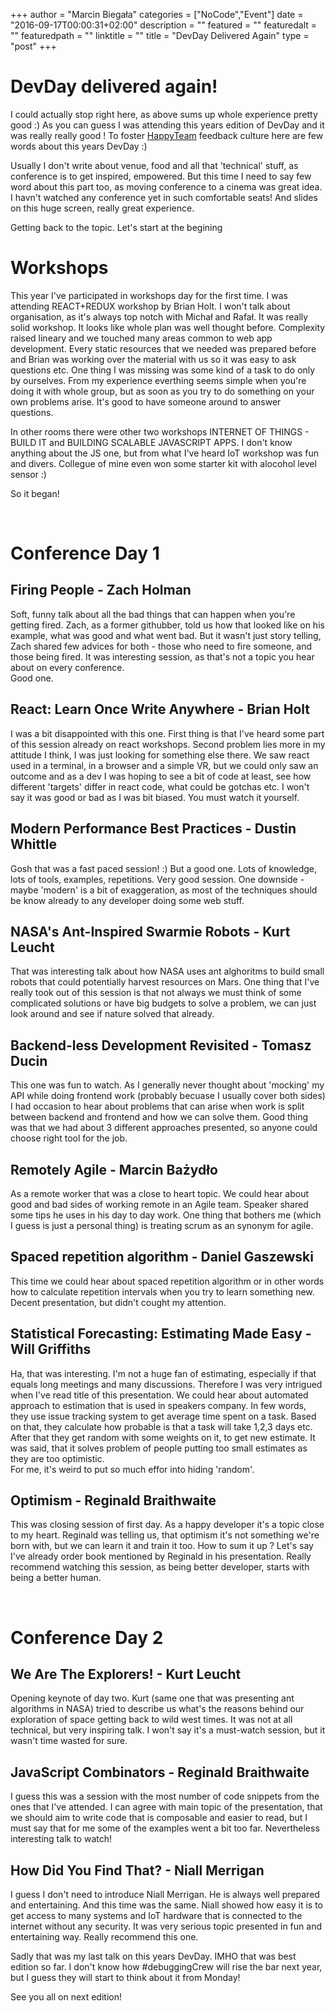 +++
author = "Marcin Biegała"
categories = ["NoCode","Event"]
date = "2016-09-17T00:00:31+02:00"
description = ""
featured = ""
featuredalt = ""
featuredpath = ""
linktitle = ""
title = "DevDay Delivered Again"
type = "post"
+++

# DevDay delivered again!

I could actually stop right here, as above sums up whole experience pretty good :)
As you can guess I was attending this years edition of DevDay and it was really really good !
To foster [HappyTeam](https://happyteam.io) feedback culture here are few words about this years DevDay :)

Usually I don't write about venue, food and all that 'technical' stuff, as conference is to get inspired, empowered. But this time I need to say few word about this part too, as moving conference to a cinema was great idea. I havn't watched any conference yet in such comfortable seats! And slides on this huge screen, really great experience.

Getting back to the topic.
Let's start at the begining

# Workshops

This year I've participated in workshops day for the first time. I was attending REACT+REDUX workshop by Brian Holt. I won't talk about organisation, as it's always top notch with Michał and Rafał. It was really solid workshop. It looks like whole plan was well thought before. Complexity raised lineary and we touched many areas common to web app development. Every static resources that we needed was prepared before and Brian was working over the material with us so it was easy to ask questions etc. One thing I was missing was some kind of a task to do only by ourselves. From my experience everthing seems simple when you're doing it with whole group, but as soon as you try to do something on your own problems arise. It's good to have someone around to answer questions.

In other rooms there were other two workshops INTERNET OF THINGS - BUILD IT and BUILDING SCALABLE JAVASCRIPT APPS. I don't know anything about the JS one, but from what I've heard IoT workshop was fun and divers. Collegue of mine even won some starter kit with alocohol level sensor :)

So it began!

&nbsp;  
# Conference Day 1
  

## Firing People - Zach Holman
Soft, funny talk about all the bad things that can happen when you're getting fired. Zach, as a former githubber, told us how that looked like on his example, what was good and what went bad. But it wasn't just story telling, Zach shared few advices for both - those who need to fire someone, and those being fired. It was interesting session, as that's not a topic you hear about on every conference.  
Good one.

## React: Learn Once Write Anywhere - Brian Holt
I was a bit disappointed with this one. First thing is that I've heard some part of this session already on react workshops. Second problem lies more in my attitude I think, I was just looking for something else there. We saw react used in a terminal, in a browser and a simple VR, but we could only saw an outcome and as a dev I was hoping to see a bit of code at least, see how different 'targets' differ in react code, what could be gotchas etc. I won't say it was good or bad as I was bit biased. You must watch it yourself.

## Modern Performance Best Practices - Dustin Whittle
Gosh that was a fast paced session! :)
But a good one. Lots of knowledge, lots of tools, examples, repetitions.
Very good session. One downside - maybe 'modern' is a bit of exaggeration, as most of the techniques should be know already to any developer doing some web stuff.

## NASA's Ant-Inspired Swarmie Robots - Kurt Leucht
That was interesting talk about how NASA uses ant alghoritms to build small robots that could potentially harvest resources on Mars. One thing that I've really took out of this session is that not always we must think of some complicated solutions or have big budgets to solve a problem, we can just look around and see if nature solved that already.

## Backend-less Development Revisited - Tomasz Ducin
This one was fun to watch. As I generally never thought about 'mocking' my API while doing frontend work (probably becuase I usually cover both sides) I had occasion to hear about problems that can arise when work is split between backend and frontend and how we can solve them. Good thing was that we had about 3 different approaches presented, so anyone could choose right tool for the job.

## Remotely Agile - Marcin Bażydło
As a remote worker that was a close to heart topic. We could hear about good and bad sides of working remote in an Agile team. Speaker shared some tips he uses in his day to day work. One thing that bothers me (which I guess is just a personal thing) is treating scrum as an synonym for agile.

## Spaced repetition algorithm - Daniel Gaszewski
This time we could hear about spaced repetition algorithm or in other words how to calculate repetition intervals when you try to learn something new. Decent presentation, but didn't cought my attention.

## Statistical Forecasting: Estimating Made Easy - Will Griffiths
Ha, that was interesting. I'm not a huge fan of estimating, especially if that equals long meetings and many discussions. Therefore I was very intrigued when I've read title of this presentation. We could hear about automated approach to estimation that is used in speakers company. In few words, they use issue tracking system to get average time spent on a task. Based on that, they calculate how probable is that a task will take 1,2,3 days etc. After that they get random with some weights on it, to get new estimate. It was said, that it solves problem of people putting too small estimates as they are too optimistic.  
For me, it's weird to put so much effor into hiding 'random'.

## Optimism - Reginald Braithwaite
This was closing session of first day. As a happy developer it's a topic close to my heart. Reginald was telling us, that optimism it's not something we're born with, but we can learn it and train it too.
How to sum it up ? Let's say I've already order book mentioned by Reginald in his presentation.
Really recommend watching this session, as being better developer, starts with being a better human.

&nbsp;    
# Conference Day 2
  

## We Are The Explorers! - Kurt Leucht
Opening keynote of day two. Kurt (same one that was presenting ant algorithms in NASA) tried to describe us what's the reasons behind our exploration of space getting back to wild west times. It was not at all technical, but very inspiring talk. I won't say it's a must-watch session, but it wasn't time wasted for sure.

## JavaScript Combinators - Reginald Braithwaite
I guess this was a session with the most number of code snippets from the ones that I've attended. I can agree with main topic of the presentation, that we should aim to write code that is composable and easier to read, but I must say that for me some of the examples went a bit too far. Nevertheless interesting talk to watch!

## How Did You Find That? - Niall Merrigan
I guess I don't need to introduce Niall Merrigan. He is always well prepared and entertaining. And this time was the same. Niall showed how easy it is to get access to many systems and IoT hardware that is connected to the internet without any security. It was very serious topic presented in fun and entertaining way.
Really recommend this one.

Sadly that was my last talk on this years DevDay.
IMHO that was best edition so far. I don't know how #debuggingCrew will rise the bar next year, but I guess they will start to think about it from Monday!

See you all on next edition!
